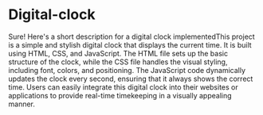 # Digital-clock
 Sure! Here's a short description for a digital clock implementedThis project is a simple and stylish digital clock that displays the current time. It is built using HTML, CSS, and JavaScript. The HTML file sets up the basic structure of the clock, while the CSS file handles the visual styling, including font, colors, and positioning. The JavaScript code dynamically updates the clock every second, ensuring that it always shows the correct time. Users can easily integrate this digital clock into their websites or applications to provide real-time timekeeping in a visually appealing manner.

